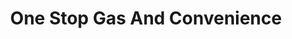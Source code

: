 ---
title: "One Stop Gas And Convenience"
url: /fisher-branch/one-stop-gas-and-convenience/
shop: convenience
---